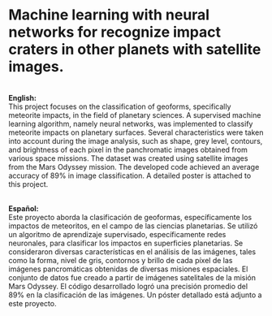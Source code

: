 <h1>Machine learning with neural networks for recognize impact craters in other planets with satellite images. </h1>

<br><b>English:</b></br>
This project focuses on the classification of geoforms, specifically meteorite impacts, in the field of planetary sciences. A supervised machine learning algorithm, namely neural networks, was implemented to classify meteorite impacts on planetary surfaces. Several characteristics were taken into account during the image analysis, such as shape, grey level, contours, and brightness of each pixel in the panchromatic images obtained from various space missions. The dataset was created using satellite images from the Mars Odyssey mission. The developed code achieved an average accuracy of 89% in image classification. A detailed poster is attached to this project.

<br><b>Español:</b></br>
Este proyecto aborda la clasificación de geoformas, específicamente los impactos de meteoritos, en el campo de las ciencias planetarias. Se utilizó un algoritmo de aprendizaje supervisado, específicamente redes neuronales, para clasificar los impactos en superficies planetarias. Se consideraron diversas características en el análisis de las imágenes, tales como la forma, nivel de gris, contornos y brillo de cada píxel de las imágenes pancromáticas obtenidas de diversas misiones espaciales. El conjunto de datos fue creado a partir de imágenes satelitales de la misión Mars Odyssey. El código desarrollado logró una precisión promedio del 89% en la clasificación de las imágenes. Un póster detallado está adjunto a este proyecto.
